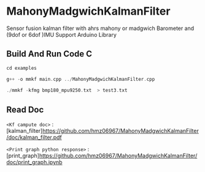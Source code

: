 # MahonyMadgwichKalmanFilter
 Sensor fusion kalman filter with ahrs mahony or madgwich Barometer and (9dof or 6dof )IMU 
 Support Arduino Library

## Build And Run Code C
  ```c++
 cd examples
 
 g++ -o mmkf main.cpp ../MahonyMadgwichKalmanFilter.cpp
    
 ./mmkf -kfmg bmp180_mpu9250.txt  > test3.txt
  ```
## Read Doc

`<Kf campute doc>` : [kalman_filter]<https://github.com/hmz06967/MahonyMadgwichKalmanFilter/doc/kalman_filter.pdf>

`<Print graph python response>` : [print_graph]<https://github.com/hmz06967/MahonyMadgwichKalmanFilter/doc/print_graph.ipynb>